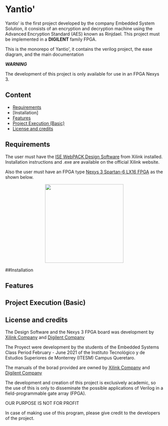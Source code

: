 # Yantio'

Yantio' is the first project developed by the company Embedded System Solution, it consists of an encryption and decryption machine using the Advanced Encryption Standard (AES) known as Rinjdael. This project must be implemented in a **DIGILENT** family FPGA.

This is the monorepo of Yantio', it contains the verilog project, the ease diagram, and the main documentation 

***WARNING*** 

The development of this project is only available for use in an FPGA Nexys 3.

## Content

- [Requirements](https://github.com/PauloHJ/ProyectoFinal_SistemasEmbebidosFJ21/blob/main/README.md#content)
- [Installation]
- [Features](https://github.com/PauloHJ/ProyectoFinal_SistemasEmbebidosFJ21/blob/main/README.md#features)
- [Project Execution (Basic)](https://github.com/PauloHJ/ProyectoFinal_SistemasEmbebidosFJ21/blob/main/README.md#project-execution-basic)
- [License and credits](https://github.com/PauloHJ/ProyectoFinal_SistemasEmbebidosFJ21/blob/main/README.md#license-and-credits)

## Requirements

The user must have the [ISE WebPACK Design Software](https://www.xilinx.com/products/design-tools/ise-design-suite/ise-webpack.html) from Xilink installed. 
Installation instructions and .exe are available on the official Xilink website.

Also the user must have an FPGA type [Nexys 3 Spartan-6 LX16 FPGA](https://reference.digilentinc.com/programmable-logic/nexys-3/start) as the shown below.

<p align = "center">
<img src="https://user-images.githubusercontent.com/33244949/121391367-e7799a80-c913-11eb-9035-3452a47f5bba.jpg" width="250" height="250" />

##Installation
## Features
## Project Execution (Basic)
## License and credits

The Design Software and the Nexys 3 FPGA board was development by [Xilink Company](https://www.xilinx.com/) and [Digilent Company](https://store.digilentinc.com/)

The Proyect were development by the students of the Embedded Systems Class Period February - June 2021 of the Instituto Tecnológico y de Estudios Superiores de Monterrey (ITESM) Campus Queretaro.
  
The manuals of the borad provided are owned by [Xilink Company](https://www.xilinx.com/) and [Digilent Company](https://store.digilentinc.com/)
  
The development and creation of this project is exclusively academic, so the use of this is only to disseminate the possible applications of Verilog in a field-programmable gate array (FPGA).

OUR PURPOSE IS NOT FOR PROFIT
 
In case of making use of this program, please give credit to the developers of the project.

